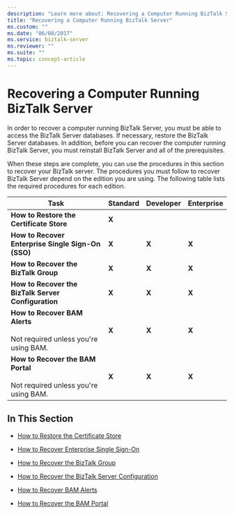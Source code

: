```yaml
---
description: "Learn more about: Recovering a Computer Running BizTalk Server"
title: "Recovering a Computer Running BizTalk Server"
ms.custom: ""
ms.date: "06/08/2017"
ms.service: biztalk-server
ms.reviewer: ""
ms.suite: ""
ms.topic: concept-article
---
```

# Recovering a Computer Running BizTalk Server
In order to recover a computer running BizTalk Server, you must be able to access the BizTalk Server databases. If necessary, restore the BizTalk Server databases. In addition, before you can recover the computer running BizTalk Server, you must reinstall BizTalk Server and all of the prerequisites.  
  
 When these steps are complete, you can use the procedures in this section to recover your BizTalk server. The procedures you must follow to recover BizTalk Server depend on the edition you are using. The following table lists the required procedures for each edition.  
  
|Task|Standard|Developer|Enterprise|  
|----------|--------------|---------------|----------------|  
|**How to Restore the Certificate Store**|**X**|||  
|**How to Recover Enterprise Single Sign-On (SSO)**|**X**|**X**|**X**|  
|**How to Recover the BizTalk Group**|**X**|**X**|**X**|  
|**How to Recover the BizTalk Server Configuration**|**X**|**X**|**X**|  
|**How to Recover BAM Alerts**<br /><br /> Not required unless you're using BAM.|**X**|**X**|**X**|  
|**How to Recover the BAM Portal**<br /><br /> Not required unless you're using BAM.|**X**|**X**|**X**|  
  
## In This Section  
  
-   [How to Restore the Certificate Store](../core/how-to-restore-the-certificate-store.md)  
  
-   [How to Recover Enterprise Single Sign-On](../core/how-to-recover-enterprise-single-sign-on.md)  
  
-   [How to Recover the BizTalk Group](../core/how-to-recover-the-biztalk-group.md)  
  
-   [How to Recover the BizTalk Server Configuration](../core/how-to-recover-the-biztalk-server-configuration.md)  
  
-   [How to Recover BAM Alerts](../core/how-to-recover-bam-alerts.md)  
  
-   [How to Recover the BAM Portal](../core/how-to-recover-the-bam-portal.md)
